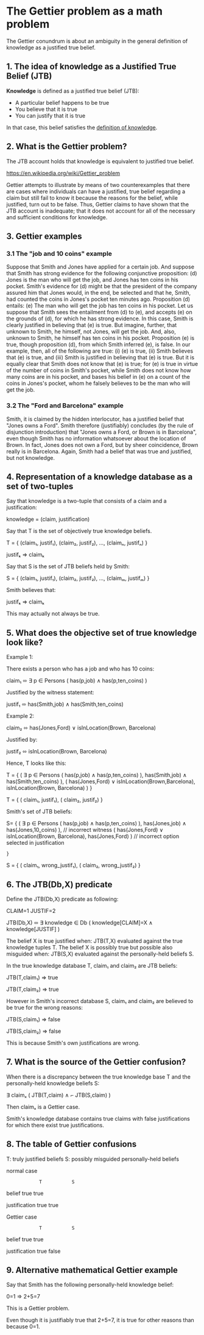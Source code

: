 # The Gettier problem as a math problem

The Gettier conundrum is about an ambiguity in the general definition of knowledge as a justified true belief.

## 1. The idea of knowledge as a Justified True Belief (JTB)

**Knowledge** is defined as a justified true belief (JTB):

* A particular belief happens to be true
* You believe that it is true
* You can justify that it is true

In that case, this belief satisfies the [definition of knowledge](https://en.wikipedia.org/wiki/Belief#Justified_true_belief).


## 2. What is the Gettier problem?

The JTB account holds that knowledge is equivalent to justified true belief.

https://en.wikipedia.org/wiki/Gettier_problem

Gettier attempts to illustrate by means of two counterexamples that there are cases where individuals can have a justified, true belief regarding a claim but still fail to know it because the reasons for the belief, while justified, turn out to be false. Thus, Gettier claims to have shown that the JTB account is inadequate; that it does not account for all of the necessary and sufficient conditions for knowledge. 

## 3. Gettier examples

### 3.1 The "job and 10 coins" example

Suppose that Smith and Jones have applied for a certain job. And suppose that Smith has strong evidence for the following conjunctive proposition: (d) Jones is the man who will get the job, and Jones has ten coins in his pocket. Smith's evidence for (d) might be that the president of the company assured him that Jones would, in the end, be selected and that he, Smith, had counted the coins in Jones's pocket ten minutes ago. Proposition (d) entails: (e) The man who will get the job has ten coins in his pocket. Let us suppose that Smith sees the entailment from (d) to (e), and accepts (e) on the grounds of (d), for which he has strong evidence. In this case, Smith is clearly justified in believing that (e) is true. But imagine, further, that unknown to Smith, he himself, not Jones, will get the job. And, also, unknown to Smith, he himself has ten coins in his pocket. Proposition (e) is true, though proposition (d), from which Smith inferred (e), is false. In our example, then, all of the following are true: (i) (e) is true, (ii) Smith believes that (e) is true, and (iii) Smith is justified in believing that (e) is true. But it is equally clear that Smith does not know that (e) is true; for (e) is true in virtue of the number of coins in Smith's pocket, while Smith does not know how many coins are in his pocket, and bases his belief in (e) on a count of the coins in Jones's pocket, whom he falsely believes to be the man who will get the job.

### 3.2 The "Ford and Barcelona" example

Smith, it is claimed by the hidden interlocutor, has a justified belief that "Jones owns a Ford". Smith therefore (justifiably) concludes (by the rule of disjunction introduction) that "Jones owns a Ford, or Brown is in Barcelona", even though Smith has no information whatsoever about the location of Brown. In fact, Jones does not own a Ford, but by sheer coincidence, Brown really is in Barcelona. Again, Smith had a belief that was true and justified, but not knowledge.

## 4. Representation of a knowledge database as a set of two-tuples

Say that knowledge is a two-tuple that consists of a claim and a justification:

knowledge = (claim, justification)

Say that T is the set of objectively true knowledge beliefs.

T = { (claim₁, justif₁), (claim₂, justif₂), ..., (claimₙ, justifₙ) } 

justifₖ ⇒ claimₖ

Say that S is the set of JTB beliefs held by Smith:

S = { (claim₁, justif₁), (claim₂, justif₂), ..., (claimₘ, justifₘ) } 

Smith believes that:

justifₖ ⇒ claimₖ

This may actually not always be true.

## 5. What does the objective set of true knowledge look like?

Example 1:

There exists a person who has a job and who has 10 coins:

claim₁ ⬄ ∃ p ∈ Persons ( has(p,job) ∧ has(p,ten_coins) )

Justified by the witness statement:

justif₁ ⬄ has(Smith,job) ∧ has(Smith,ten_coins)

Example 2:

claim₂ ⬄ has(Jones,Ford) ∨ isInLocation(Brown, Barcelona)

Justified by:

justif₂ ⬄ isInLocation(Brown, Barcelona)


Hence, T looks like this:

T = { 
        ( ∃ p ∈ Persons ( has(p,job) ∧ has(p,ten_coins) ),        has(Smith,job) ∧ has(Smith,ten_coins) ), 
        ( has(Jones,Ford) ∨ isInLocation(Brown,Barcelona),       isInLocation(Brown, Barcelona)         )
    }

T = { 
        ( claim₁, justif₁), 
        ( claim₂, justif₂)
    }


Smith's set of JTB beliefs:

S= {
        ( ∃ p ∈ Persons ( has(p,job) ∧ has(p,ten_coins) ),       has(Jones,job) ∧ has(Jones,10_coins)   ), // incorrect witness
        ( has(Jones,Ford) ∨ isInLocation(Brown, Barcelona),      has(Jones,Ford)                        )  // incorrect option selected in justification

    }

S = { 
        ( claim₁, wrong_justif₁), 
        ( claim₂, wrong_justif₂)
    }

## 6. The JTB(Db,X) predicate


Define the JTB(Db,X) predicate as following:

CLAIM=1
JUSTIF=2

JTB(Db,X) ⬄ ∃ knowledge ∈ Db ( knowledge[CLAIM]=X ∧ knowledge[JUSTIF] )

The belief X is true justified when: JTB(T,X) evaluated against the true knowledge tuples T.
The belief X is possibly true but possible also misguided when:  JTB(S,X) evaluated against the personally-held beliefs S.

In the true knowledge database T, claim₁ and claim₂ are JTB beliefs:

JTB(T,claim₁)
=> true

JTB(T,claim₂)
=> true

However in Smith's incorrect database S, claim₁ and claim₂ are believed to be true for the wrong reasons:

JTB(S,claim₁)
=> false

JTB(S,claim₂)
=> false

This is because Smith's own justifications are wrong.

## 7. What is the source of the Gettier confusion?

When there is a discrepancy between the true knowledge base T and the personally-held knowledge beliefs S:

∃ claimₓ ( JTB(T,claim) ∧ ⌐ JTB(S,claim) )

Then claimₓ is a Gettier case.

Smith's knowledge database contains true claims with false justifications for which there exist true justifications.


## 8. The table of Gettier confusions

T: truly justified beliefs
S: possibly misguided personally-held beliefs


normal case

                T           S

belief          true        true

justification   true        true


Gettier case

                T           S

belief          true        true

justification   true        false


## 9. Alternative mathematical Gettier example

Say that Smith has the following personally-held knowledge belief:

0=1 ⇒ 2+5=7 

This is a Gettier problem.

Even though it is justifiably true that 2+5=7, it is true for other reasons than because 0=1.

